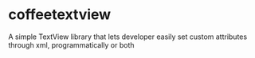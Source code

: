 # coffeetextview
A simple TextView library that lets developer easily set custom attributes through xml, programmatically or both
